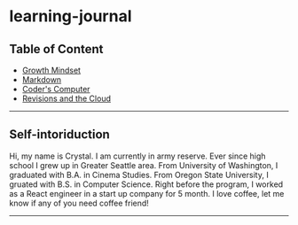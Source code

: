 # learning-journal


## Table of Content
* [Growth Mindset](growth-mindset.md)
* [Markdown](markdown.md)
* [Coder's Computer](coders-computer.md)
* [Revisions and the Cloud](revisions-and-the-cloud.md)

***

## Self-intoriduction

Hi, my name is Crystal. I am currently in army reserve. Ever since high school I grew up in Greater Seattle area. From University of Washington, I graduated with B.A. in Cinema Studies. From Oregon State University, I gruated with B.S. in Computer Science. Right before the program, I worked as a React engineer in a start up company for 5 month. I love coffee, let me know if any of you need coffee friend!

***
